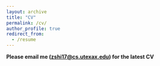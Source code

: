 ```yaml
---
layout: archive
title: "CV"
permalink: /cv/
author_profile: true
redirect_from:
  - /resume
---
```


**Please email me (zshi17@cs.utexax.edu) for the latest CV**